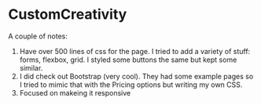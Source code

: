 # CustomCreativity

A couple of notes:

1. Have over 500 lines of css for the page. I tried to add a variety of stuff: forms, flexbox, grid. I styled some buttons the same but kept some similar. 
2. I did check out Bootstrap (very cool). They had some example pages so I tried to mimic that with the Pricing options but writing my own CSS.
3. Focused on makeing it responsive
